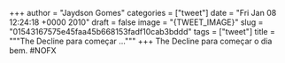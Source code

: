 
+++
author = "Jaydson Gomes"
categories = ["tweet"]
date = "Fri Jan 08 12:24:18 +0000 2010"
draft = false
image = "{TWEET_IMAGE}"
slug = "01543167575e45faa45b668153fadf10cab3bddd"
tags = ["tweet"]
title = """The Decline para começar ..."""
+++
The Decline para começar o dia bem. #NOFX
